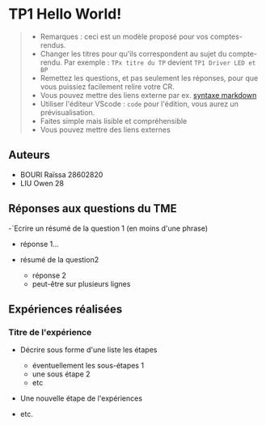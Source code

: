 # TP1 Hello World!
> - Remarques : ceci est un modèle proposé pour vos comptes-rendus. 
> - Changer les titres pour qu'ils correspondent au sujet du compte-rendu. Par exemple : `TPx titre du TP` devient `TP1 Driver LED et BP`
> - Remettez les questions, et pas seulement les réponses, pour que vous puissiez facilement relire votre CR.
> - Vous pouvez mettre des liens externe par ex. [syntaxe markdown](https://www.markdownguide.org/cheat-sheet)
> - Utiliser l'éditeur VScode : `code` pour l'édition, vous aurez un prévisualisation.
> - Faites simple mais lisible et compréhensible 
> - Vous pouvez mettre des liens externes

## Auteurs

- BOURI Raïssa 28602820
- LIU   Owen   28

## Réponses aux questions du TME

-`Ecrire un résumé de la question 1 (en moins d'une phrase)
  - réponse 1...

- résumé de la question2
  - réponse 2
  - peut-être sur plusieurs lignes

## Expériences réalisées

### Titre de l'expérience

- Décrire sous forme d'une liste les étapes
  - éventuellement les sous-étapes 1
  - une sous étape 2
  - etc

- Une nouvelle étape de l'expériences

- etc.

##
